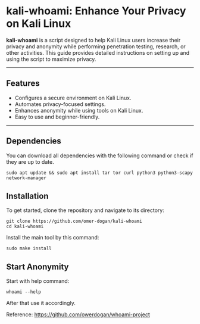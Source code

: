 # kali-whoami: Enhance Your Privacy on Kali Linux

**kali-whoami** is a script designed to help Kali Linux users increase their privacy and anonymity while performing penetration testing, research, or other activities. This guide provides detailed instructions on setting up and using the script to maximize privacy.

---

## Features

- Configures a secure environment on Kali Linux.
- Automates privacy-focused settings.
- Enhances anonymity while using tools on Kali Linux.
- Easy to use and beginner-friendly.

---
## Dependencies
You can download all dependencies with the following command or check if they are up to date.

    sudo apt update && sudo apt install tar tor curl python3 python3-scapy network-manager
    
## Installation

To get started, clone the repository and navigate to its directory:

    git clone https://github.com/omer-dogan/kali-whoami
    cd kali-whoami
Install the main tool by this command:

    sudo make install
## Start Anonymity
Start with help command:

    whoami --help
After that use it accordingly.

Reference: https://github.com/owerdogan/whoami-project
